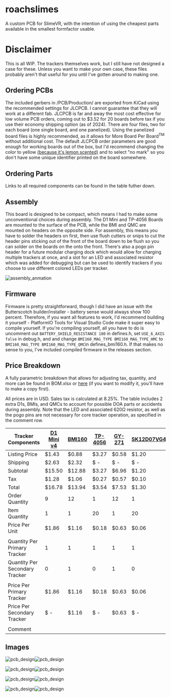 # roachslimes

A custom PCB for SlimeVR, with the intention of using the cheapest parts available in the smallest formfactor usable.

# Disclaimer

This is all WIP. The trackers themselves work, but I still have not designed a case for these. Unless you want to make your own case, these files probably aren't that useful for you until I've gotten around to making one.

## Ordering PCBs

The included gerbers in /PCB/Production/ are exported from KiCad using the recommended settings for JLCPCB. I cannot guarantee that they will work at a different fab. JLCPCB is far and away the most cost effective for low volume PCB orders, coming out to $3.52 for 20 boards before tax if you use their economy shipping option (as of 2024). There are four files, two for each board (one single board, and one panelized). Using the panelized board files is highly recommended, as it allows for More Board Per Board<sup>TM</sup> without additional cost. The default JLCPCB order parameters are good enough for working boards out of the box, but I'd recommend changing the color to yellow [(because it's lemon scented)](https://x.com/MKVRiscy/status/1821870120697987492) and to select "no mark" so you don't have some unique identifier printed on the board somewhere.

## Ordering Parts

Links to all required components can be found in the table futher down.

## Assembly

This board is designed to be compact, which means I had to make some unconventional choices during assembly. The D1 Mini and TP-4056 Boards are mounted to the surface of the PCB, while the BMI and QMC are mounted on headers on the opposite side. For assembly, this means you have to solder the headers on first, then use flush cutters or snips to cut the header pins sticking out of the front of the board down to be flush so you can solder on the boards on the onto the front. There's also a pogo pin header for a future modular charging dock which would allow for charging multiple trackers at once, and a slot for an LED and associated resistor which was added for debugging but can be used to identify trackers if you choose to use different colored LEDs per tracker.

![assembly_anmation](Images/speen.gif)

## Firmware

Firmware is pretty straightforward, though I did have an issue with the Butterscotch builder/installer - battery sense would always show 100 percent. Therefore, if you want all features to work, I'd recommend building it yourself - PlatformIO Tools for Visual Studio Code make it super easy to compile yourself. If you're compiling yourself, all you have to do is uncomment out ```BATTERY_SHIELD_RESISTANCE 180``` in defines.h, set ```USE_6_AXIS false``` in debug.h, and and change ```BMI160_MAG_TYPE BMI160_MAG_TYPE_HMC``` to ```BMI160_MAG_TYPE BMI160_MAG_TYPE_QMC```in defines_bmi160.h. If that makes no sense to you, I've included compiled firmware in the releases section. 

## Price Breakdown

A fully parametric breakdown that allows for adjusting tax, quantity, and more can be found in BOM.xlsx or [here](https://docs.google.com/spreadsheets/d/1RTwIJsGUY1e1f047yFT5OwqJSmgT3SN4hO7gHYImR_g/copy) (if you want to modify it, you'll have to make a copy first).

All prices are in USD. Sales tax is calculated at 8.25%. The table includes 2 extra D1s, BMIs, and QMCs to account for possible DOA parts or accidents during assembly. Note that the LED and associated 620Ω resistor, as well as the pogo pins are not necessary for core tracker operation, as specified in the comment row.

| Tracker Components | [D1 Mini v4](https://www.aliexpress.us/item/32831353752.html) | [BMI160](https://www.aliexpress.us/item/1005007143698152.html) | [TP-4056](https://www.aliexpress.us/item/1005006379403615.html) | [GY-271](https://www.aliexpress.us/item/1556804905.html) | [SK12D07VG4](https://www.aliexpress.us/item/3256806149664764.html) | [JST-PH-4P](https://www.aliexpress.us/item/33011797617.html) | [Pogo Female](https://www.aliexpress.us/item/3256804960956555.html) | [B5817WS](https://www.aliexpress.us/item/1005004633629467.html) | [0805 180k](https://www.aliexpress.us/item/1005007032369041.html) | [0806 620r](https://www.aliexpress.us/item/3256806846054289.html) | [0805 LED](https://www.aliexpress.us/item/3256805245629305.html) | [803450](https://www.aliexpress.us/item/1005003621836701.html) | [Wires](https://www.aliexpress.us/item/1005007558078161.html) | Motherboard | Daughterboard | Total |
| ------------------------------ | ---------------------------------------------------------- | -------------------------------------------------------------- | -------------------------------------------------------------- | -------------------------------------------------------- | ------------------------------------------------------------------ | ------------------------------------------------------------ | ------------------------------------------------------------------- | --------------------------------------------------------------- | ----------------------------------------------------------------- | ----------------------------------------------------------------- | ---------------------------------------------------------------- | -------------------------------------------------------------- | ------------------------------------------------------------- | ----------------------------- | --------------------------------- | ------------ |
| Listing Price | $1.43 | $0.88 | $3.27 | $0.58 | $1.20 | $3.79 | $12.93 | $1.20 | $1.05 | $1.05 | $2.47 | $25.99 | $11.93 | $2.00 | $2.00 | |
| Shipping | $2.63 | $2.32 | $ \- | $ \- | $ \- | $ \- | $ \- | $ \- | $ \- | $ \- | $ \- | $ \- | $ \- | $1.52 | $1.52 | $7.99 |
| Subtotal | $15.50 | $12.88 | $3.27 | $6.96 | $1.20 | $3.79 | $12.93 | $1.20 | $1.05 | $1.05 | $2.47 | $25.99 | $11.93 | $3.52 | $3.52 | $107.26 |
| Tax | $1.28 | $1.06 | $0.27 | $0.57 | $0.10 | $0.31 | $1.07 | $0.10 | $0.09 | $0.09 | $0.20 | $2.14 | $0.98 | $0.29 | $0.29 | $8.85 |
| Total | $16.78 | $13.94 | $3.54 | $7.53 | $1.30 | $4.10 | $14.00 | $1.30 | $1.14 | $1.14 | $2.67 | $28.13 | $12.91 | $3.81 | $3.81 | $116.11 |
| Order Quantity | 9 | 12 | 1 | 12 | 1 | 1 | 1 | 1 | 1 | 1 | 1 | 1 | 1 | 1 | 1 | |
| Item Quantity | 1 | 1 | 20 | 1 | 20 | 100 | 20 | 100 | 100 | 100 | 600 | 10 | 12 | 20 | 40 | |
| Price Per Unit | $1.86 | $1.16 | $0.18 | $0.63 | $0.06 | $0.04 | $0.70 | $0.01 | $0.01 | $0.01 | $0.00 | $2.81 | $1.08 | $0.19 | $0.10 | |
| | | | | | | | | | | | | | | | | |
| Quantity Per Primary Tracker | 1 | 1 | 1 | 1 | 1 | 1 | 1 | 2 | 1 | 1 | 1 | 1 | 0 | 1 | 0 | |
| Quantity Per Secondary Tracker | 0 | 1 | 0 | 1 | 0 | 1 | 0 | 0 | 0 | 0 | 0 | 0 | 1 | 0 | 1 | |
| | | | | | | | | | | | | | | | | |
| Price Per Primary Tracker | $1.86 | $1.16 | $0.18 | $0.63 | $0.06 | $0.04 | $0.70 | $0.03 | $0.01 | $0.01 | $0.00 | $2.81 | $ \- | $0.19 | $ \- | $7.69 |
| Price Per Secondary Tracker | $ \- | $1.16 | $ \- | $0.63 | $ \- | $0.04 | $ \- | $ \- | $ \- | $ \- | $ \- | $ \- | $1.08 | $ \- | $0.10 | $3.00 |
| | | | | | | | | | | | | | | | | |
| Comment | | | | | | | Optional | | | Optional | Optional | | | | | |

## Images

![pcb_design](Images/pcbnew_2024-10-07_12-25-15.png)![pcb_design](Images/pcbnew_2024-10-07_12-25-18.png)

![pcb_design](Images/pcbnew_2024-10-07_12-25-07.png)![pcb_design](Images/pcbnew_2024-10-07_12-25-12.png)

![pcb_design](Images/pcbnew_2024-10-07_12-21-47.png)![pcb_design](Images/pcbnew_2024-10-07_12-21-49.png)

![pcb_design](Images/pcbnew_2024-10-07_12-21-37.png)![pcb_design](Images/pcbnew_2024-10-07_12-21-40.png)